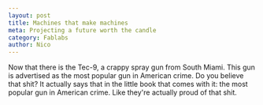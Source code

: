 ```yaml
---
layout: post
title: Machines that make machines
meta: Projecting a future worth the candle
category: Fablabs
author: Nico
---
```


Now that there is the Tec-9, a crappy spray gun from South Miami. This gun is advertised as the most popular gun in American crime. Do you believe that shit? It actually says that in the little book that comes with it: the most popular gun in American crime. Like they're actually proud of that shit.
